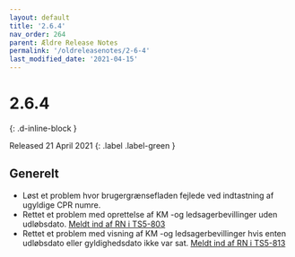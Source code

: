 ```yaml
---
layout: default
title: '2.6.4'
nav_order: 264
parent: Ældre Release Notes
permalink: '/oldreleasenotes/2-6-4'
last_modified_date: '2021-04-15'
---
```


# 2.6.4
{: .d-inline-block }

Released 21 April 2021
{: .label .label-green }

## Generelt
- Løst et problem hvor brugergrænsefladen fejlede ved indtastning af ugyldige CPR numre. 
- Rettet et problem med oprettelse af KM -og ledsagerbevillinger uden udløbsdato. [Meldt ind af RN i TS5-803](https://sd.trifork.com/browse/TS5-803)
- Rettet et problem med visning af KM -og ledsagerbevillinger hvis enten udløbsdato eller gyldighedsdato ikke var sat. [Meldt ind af RN i TS5-813](https://sd.trifork.com/browse/TS5-813)
